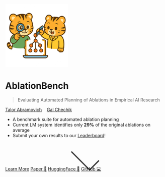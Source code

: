 <!-- markdownlint-disable first-line-h1 -->

<img src="_media/icon.png" alt="logo" width="200"/>

# **AblationBench**

> Evaluating Automated Planning of Ablations in Empirical AI Research

[Talor Abramovich](https://talorabr.github.io)&nbsp;&nbsp;&nbsp;&nbsp;[Gal Chechik](https://chechiklab.biu.ac.il/~gal/)

- A benchmark suite for automated ablation planning
- Current LM system identifies only **29%** of the original ablations on average
- Submit your own results to our [Leaderboard](#leaderboard)!

<div class="scroll-arrow-wrapper">
    
  <div class="scroll-arrow">
  <a href="#/?id=ablationbench">
  </div>
</div>

<style>
.scroll-arrow-wrapper {
  display: flex;
  justify-content: center;
  align-items: center;
  height: 60px;
  pointer-events: none; /* avoids interfering with buttons */
}

.scroll-arrow {
  width: 40px;
  height: 40px;
  position: relative;
  animation: arrow-bounce 1.5s infinite;
  padding-bottom: 40px;
}

.scroll-arrow::before {
  content: '';
  position: absolute;
  top: 10px;
  left: 0;
  width: 100%;
  height: 100%;
  border: solid black;
  border-width: 0 0 4px 4px;
  transform: rotate(315deg);
  box-sizing: content-box;
  display: block;
}

/* Confined to only this arrow */
@keyframes arrow-bounce {
  0%, 100% {
    transform: translateY(0);
    opacity: 0.7;
  }
  50% {
    transform: translateY(8px);
    opacity: 1;
  }
}
</style>

[Learn More](#ablationbench)
[Paper 📎](https://www.arxiv.org/abs/2507.08038)
[HuggingFace 🤗](https://huggingface.co/collections/ai-coscientist/ablationbench-682701a2c1eafb87b1b087ea)
[GitHub 💻](https://github.com/ai-scientist-bench/ablation-bench)




<!-- ![color](#b1ffbb) -->
<!-- ![](/_media/icon.png) -->
